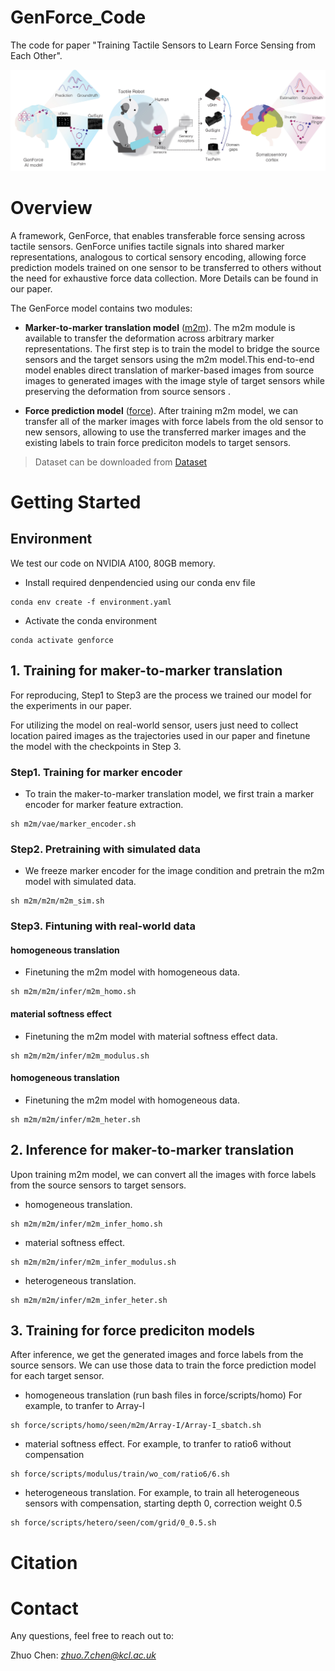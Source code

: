 # GenForce_Code

The code for paper "Training Tactile Sensors to Learn Force Sensing from Each Other".

![image](assets/cover.jpg)

# Overview
A framework, GenForce, that enables transferable force sensing across tactile sensors. GenForce unifies tactile signals into shared marker representations, analogous to cortical sensory encoding, allowing force prediction models trained on one sensor to be transferred to others without the need for exhaustive force data collection.  More Details can be found in our paper.

The GenForce model contains two modules:

* **Marker-to-marker translation model** ([m2m](/m2m)). The m2m module is available to transfer the deformation across arbitrary marker representations. The first step is to train the model to bridge the source sensors and the target sensors using the m2m model.This end-to-end model enables direct translation of marker-based images from source images to generated images with the image style of target sensors while preserving the deformation from source sensors .

* **Force prediction model** ([force](/m2m)). After training m2m model, we can transfer all of the marker images with force labels from the old sensor to new sensors, allowing to use the transferred marker images and the existing labels to train force prediciton models to target sensors.

> Dataset can be downloaded from [Dataset]()

# Getting Started
## Environment
We test our code on NVIDIA A100, 80GB memory.
- Install required denpendencied using our conda env file
```
conda env create -f environment.yaml
```
- Activate the conda environment
```
conda activate genforce
```
## 1. Training for maker-to-marker translation

For reproducing, Step1 to Step3 are the process we trained our model for the experiments in our paper.

For utilizing the model on real-world sensor, users just need to collect location paired images as the trajectories used in our paper and finetune the model with the checkpoints in Step 3.


### Step1. Training for marker encoder
- To train the maker-to-marker translation model, we first train a marker encoder for marker feature extraction. 
```
sh m2m/vae/marker_encoder.sh
```
### Step2. Pretraining with simulated data
- We freeze marker encoder for the image condition and pretrain the m2m model with simulated data. 
```
sh m2m/m2m/m2m_sim.sh
```
### Step3. Fintuning with real-world data 
#### homogeneous translation
- Finetuning the m2m model with homogeneous data. 
```
sh m2m/m2m/infer/m2m_homo.sh
```
#### material softness effect
- Finetuning the m2m model with material softness effect data. 
```
sh m2m/m2m/infer/m2m_modulus.sh
```
#### homogeneous translation
- Finetuning the m2m model with homogeneous data. 
```
sh m2m/m2m/infer/m2m_heter.sh
```
## 2. Inference for maker-to-marker translation

Upon training m2m model, we can convert all the images with force labels from the source sensors to target sensors.
- homogeneous translation. 
```
sh m2m/m2m/infer/m2m_infer_homo.sh
```
- material softness effect. 
```
sh m2m/m2m/infer/m2m_infer_modulus.sh
```
- heterogeneous translation. 
```
sh m2m/m2m/infer/m2m_infer_heter.sh
```
## 3. Training for force prediciton models
After inference, we get the generated images and force labels from the source sensors. We can use those data to train the force prediction model for each target sensor.
- homogeneous translation (run bash files in force/scripts/homo)
For example, to tranfer to Array-I
```
sh force/scripts/homo/seen/m2m/Array-I/Array-I_sbatch.sh
```
- material softness effect. 
For example, to tranfer to ratio6 without compensation
```
sh force/scripts/modulus/train/wo_com/ratio6/6.sh
```
- heterogeneous translation. 
For example, to train all heterogeneous sensors with compensation, starting depth 0, correction weight 0.5
```
sh force/scripts/hetero/seen/com/grid/0_0.5.sh
```
# Citation 

# Contact
Any questions, feel free to reach out to:

Zhuo Chen: *zhuo.7.chen@kcl.ac.uk*